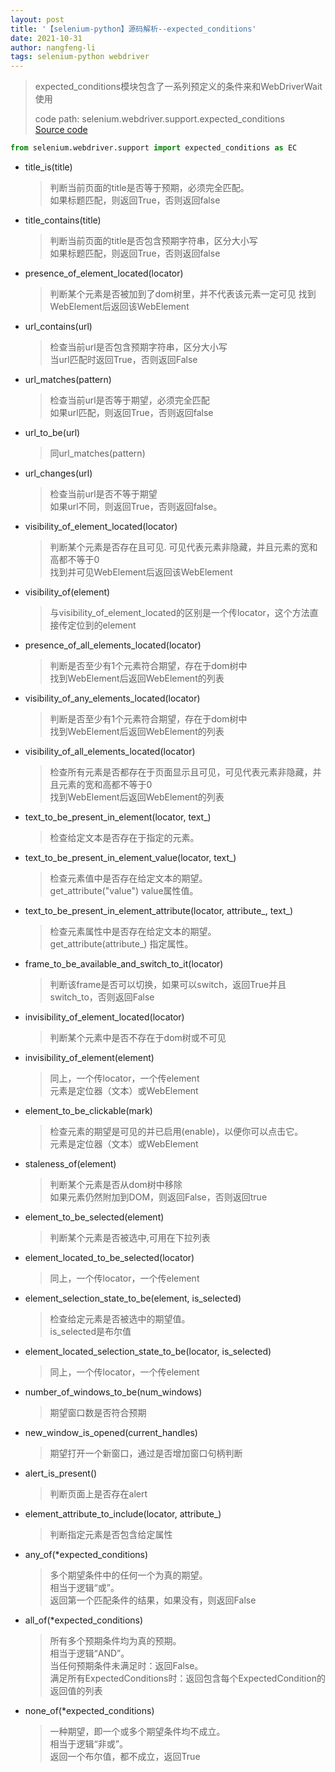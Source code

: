 ```yaml
---
layout: post
title: '【selenium-python】源码解析--expected_conditions'
date: 2021-10-31
author: nangfeng-li
tags: selenium-python webdriver 
---
```


> expected_conditions模块包含了一系列预定义的条件来和WebDriverWait使用 <br>
> 
> code path: selenium.webdriver.support.expected_conditions <br>
> [Source code](https://www.selenium.dev/selenium/docs/api/py/_modules/selenium/webdriver/support/expected_conditions.html)


```python
from selenium.webdriver.support import expected_conditions as EC
```

- title_is(title)
  > 判断当前页面的title是否等于预期，必须完全匹配。<br>
  > 如果标题匹配，则返回True，否则返回false

- title_contains(title)
  > 判断当前页面的title是否包含预期字符串，区分大小写 <br>
  > 如果标题匹配，则返回True，否则返回false
  
- presence_of_element_located(locator)
  > 判断某个元素是否被加到了dom树里，并不代表该元素一定可见
  > 找到WebElement后返回该WebElement

- url_contains(url)
  > 检查当前url是否包含预期字符串，区分大小写 <br>
  > 当url匹配时返回True，否则返回False

- url_matches(pattern)
  > 检查当前url是否等于期望，必须完全匹配 <br>
  > 如果url匹配，则返回True，否则返回false

- url_to_be(url)
  > 同url_matches(pattern)
  
- url_changes(url)
  > 检查当前url是否不等于期望 <br>
  > 如果url不同，则返回True，否则返回false。

- visibility_of_element_located(locator)
  > 判断某个元素是否存在且可见. 可见代表元素非隐藏，并且元素的宽和高都不等于0 <br>
  > 找到并可见WebElement后返回该WebElement
  
- visibility_of(element)
  > 与visibility_of_element_located的区别是一个传locator，这个方法直接传定位到的element

- presence_of_all_elements_located(locator)
  > 判断是否至少有1个元素符合期望，存在于dom树中 <br>
  > 找到WebElement后返回WebElement的列表

- visibility_of_any_elements_located(locator)
  > 判断是否至少有1个元素符合期望，存在于dom树中 <br>
  > 找到WebElement后返回WebElement的列表

- visibility_of_all_elements_located(locator)
  > 检查所有元素是否都存在于页面显示且可见，可见代表元素非隐藏，并且元素的宽和高都不等于0 <br>
  > 找到WebElement后返回WebElement的列表
  
- text_to_be_present_in_element(locator, text_)
  > 检查给定文本是否存在于指定的元素。
  
- text_to_be_present_in_element_value(locator, text_)
  > 检查元素值中是否存在给定文本的期望。 <br>
  > get_attribute("value")  value属性值。

- text_to_be_present_in_element_attribute(locator, attribute_, text_)
  > 检查元素属性中是否存在给定文本的期望。 <br>
  > get_attribute(attribute_)  指定属性。
  
- frame_to_be_available_and_switch_to_it(locator)
  > 判断该frame是否可以切换，如果可以switch，返回True并且switch_to，否则返回False
  
- invisibility_of_element_located(locator)
  > 判断某个元素中是否不存在于dom树或不可见

- invisibility_of_element(element)
  > 同上，一个传locator，一个传element <br>
  > 元素是定位器（文本）或WebElement

- element_to_be_clickable(mark)
  >检查元素的期望是可见的并已启用(enable)，以便你可以点击它。 <br>
  > 元素是定位器（文本）或WebElement
  
- staleness_of(element)
  > 判断某个元素是否从dom树中移除 <br>
  > 如果元素仍然附加到DOM，则返回False，否则返回true
  
- element_to_be_selected(element)
  > 判断某个元素是否被选中,可用在下拉列表

- element_located_to_be_selected(locator)
  > 同上，一个传locator，一个传element

- element_selection_state_to_be(element, is_selected)
  > 检查给定元素是否被选中的期望值。 <br>
  > is_selected是布尔值
  
- element_located_selection_state_to_be(locator, is_selected)
  > 同上，一个传locator，一个传element

- number_of_windows_to_be(num_windows)
  > 期望窗口数是否符合预期

- new_window_is_opened(current_handles)
  > 期望打开一个新窗口，通过是否增加窗口句柄判断
  
- alert_is_present()
  > 判断页面上是否存在alert

- element_attribute_to_include(locator, attribute_)
  > 判断指定元素是否包含给定属性
  
- any_of(*expected_conditions)
  > 多个期望条件中的任何一个为真的期望。 <br>
  > 相当于逻辑“或”。 <br>
  > 返回第一个匹配条件的结果，如果没有，则返回False
  
- all_of(*expected_conditions)
  >所有多个预期条件均为真的预期。 <br>
  > 相当于逻辑“AND”。 <br>
  >当任何预期条件未满足时：返回False。 <br>
  >满足所有ExpectedConditions时：返回包含每个ExpectedCondition的返回值的列表
  
- none_of(*expected_conditions)
  > 一种期望，即一个或多个期望条件均不成立。 <br>
  > 相当于逻辑“非或”。 <br>
  > 返回一个布尔值，都不成立，返回True